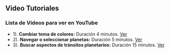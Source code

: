 ## Video Tutoriales

### Lista de Videos para ver en YouTube

* 1). **Cambiar tema de colores:** Duración 4 minutos. [Ver](https://youtu.be/VBW0qaLwhmA?si=cO_XkxiudhlYILZS)
* 2). **Navegar o seleccionar planetas:** Duración 5 minutos. [Ver](https://youtu.be/DBkLjSKmlfA)
* 3). **Buscar aspectos de tránsitos planetarios:**  Duración 15 minutos. [Ver](https://youtu.be/cIz2gH6T2kI)
